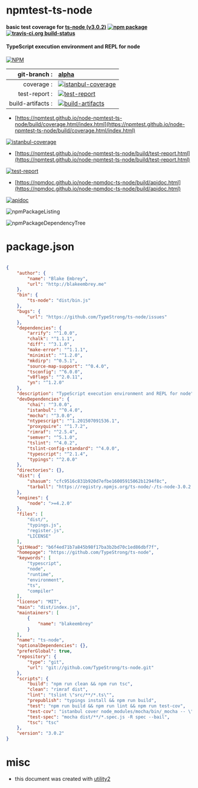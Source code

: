 # npmtest-ts-node

#### basic test coverage for  [ts-node (v3.0.2)](https://github.com/TypeStrong/ts-node)  [![npm package](https://img.shields.io/npm/v/npmtest-ts-node.svg?style=flat-square)](https://www.npmjs.org/package/npmtest-ts-node) [![travis-ci.org build-status](https://api.travis-ci.org/npmtest/node-npmtest-ts-node.svg)](https://travis-ci.org/npmtest/node-npmtest-ts-node)

#### TypeScript execution environment and REPL for node

[![NPM](https://nodei.co/npm/ts-node.png?downloads=true&downloadRank=true&stars=true)](https://www.npmjs.com/package/ts-node)

| git-branch : | [alpha](https://github.com/npmtest/node-npmtest-ts-node/tree/alpha)|
|--:|:--|
| coverage : | [![istanbul-coverage](https://npmtest.github.io/node-npmtest-ts-node/build/coverage.badge.svg)](https://npmtest.github.io/node-npmtest-ts-node/build/coverage.html/index.html)|
| test-report : | [![test-report](https://npmtest.github.io/node-npmtest-ts-node/build/test-report.badge.svg)](https://npmtest.github.io/node-npmtest-ts-node/build/test-report.html)|
| build-artifacts : | [![build-artifacts](https://npmtest.github.io/node-npmtest-ts-node/glyphicons_144_folder_open.png)](https://github.com/npmtest/node-npmtest-ts-node/tree/gh-pages/build)|

- [https://npmtest.github.io/node-npmtest-ts-node/build/coverage.html/index.html](https://npmtest.github.io/node-npmtest-ts-node/build/coverage.html/index.html)

[![istanbul-coverage](https://npmtest.github.io/node-npmtest-ts-node/build/screenCapture.buildCi.browser.%252Ftmp%252Fbuild%252Fcoverage.lib.html.png)](https://npmtest.github.io/node-npmtest-ts-node/build/coverage.html/index.html)

- [https://npmtest.github.io/node-npmtest-ts-node/build/test-report.html](https://npmtest.github.io/node-npmtest-ts-node/build/test-report.html)

[![test-report](https://npmtest.github.io/node-npmtest-ts-node/build/screenCapture.buildCi.browser.%252Ftmp%252Fbuild%252Ftest-report.html.png)](https://npmtest.github.io/node-npmtest-ts-node/build/test-report.html)

- [https://npmdoc.github.io/node-npmdoc-ts-node/build/apidoc.html](https://npmdoc.github.io/node-npmdoc-ts-node/build/apidoc.html)

[![apidoc](https://npmdoc.github.io/node-npmdoc-ts-node/build/screenCapture.buildCi.browser.%252Ftmp%252Fbuild%252Fapidoc.html.png)](https://npmdoc.github.io/node-npmdoc-ts-node/build/apidoc.html)

![npmPackageListing](https://npmtest.github.io/node-npmtest-ts-node/build/screenCapture.npmPackageListing.svg)

![npmPackageDependencyTree](https://npmtest.github.io/node-npmtest-ts-node/build/screenCapture.npmPackageDependencyTree.svg)



# package.json

```json

{
    "author": {
        "name": "Blake Embrey",
        "url": "http://blakeembrey.me"
    },
    "bin": {
        "ts-node": "dist/bin.js"
    },
    "bugs": {
        "url": "https://github.com/TypeStrong/ts-node/issues"
    },
    "dependencies": {
        "arrify": "^1.0.0",
        "chalk": "^1.1.1",
        "diff": "^3.1.0",
        "make-error": "^1.1.1",
        "minimist": "^1.2.0",
        "mkdirp": "^0.5.1",
        "source-map-support": "^0.4.0",
        "tsconfig": "^6.0.0",
        "v8flags": "^2.0.11",
        "yn": "^1.2.0"
    },
    "description": "TypeScript execution environment and REPL for node",
    "devDependencies": {
        "chai": "^3.0.0",
        "istanbul": "^0.4.0",
        "mocha": "^3.0.0",
        "ntypescript": "^1.201507091536.1",
        "proxyquire": "^1.7.2",
        "rimraf": "^2.5.4",
        "semver": "^5.1.0",
        "tslint": "^4.0.2",
        "tslint-config-standard": "^4.0.0",
        "typescript": "^2.1.4",
        "typings": "^2.0.0"
    },
    "directories": {},
    "dist": {
        "shasum": "cfc9516c831b920d7efbe16005915062b1294f8c",
        "tarball": "https://registry.npmjs.org/ts-node/-/ts-node-3.0.2.tgz"
    },
    "engines": {
        "node": ">=4.2.0"
    },
    "files": [
        "dist/",
        "typings.js",
        "register.js",
        "LICENSE"
    ],
    "gitHead": "b6f4ed71b7a845b98f17ba3b2bd70c1ed86dbf7f",
    "homepage": "https://github.com/TypeStrong/ts-node",
    "keywords": [
        "typescript",
        "node",
        "runtime",
        "environment",
        "ts",
        "compiler"
    ],
    "license": "MIT",
    "main": "dist/index.js",
    "maintainers": [
        {
            "name": "blakeembrey"
        }
    ],
    "name": "ts-node",
    "optionalDependencies": {},
    "preferGlobal": true,
    "repository": {
        "type": "git",
        "url": "git://github.com/TypeStrong/ts-node.git"
    },
    "scripts": {
        "build": "npm run clean && npm run tsc",
        "clean": "rimraf dist",
        "lint": "tslint \"src/**/*.ts\"",
        "prepublish": "typings install && npm run build",
        "test": "npm run build && npm run lint && npm run test-cov",
        "test-cov": "istanbul cover node_modules/mocha/bin/_mocha -- \"dist/**/*.spec.js\" -R spec --bail",
        "test-spec": "mocha dist/**/*.spec.js -R spec --bail",
        "tsc": "tsc"
    },
    "version": "3.0.2"
}
```



# misc
- this document was created with [utility2](https://github.com/kaizhu256/node-utility2)
